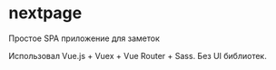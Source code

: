 # nextpage
Простое SPA приложение для заметок

Использовал Vue.js + Vuex + Vue Router + Sass. Без UI библиотек.